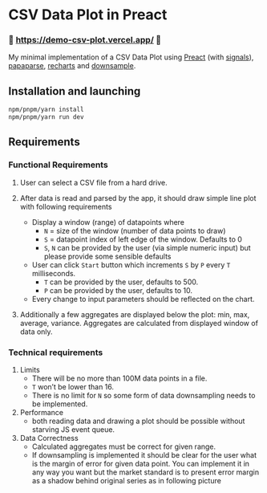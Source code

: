 # CSV Data Plot in Preact

### 🚀 https://demo-csv-plot.vercel.app/ 🚀

My minimal implementation of a CSV Data Plot using [Preact](https://preactjs.com/) (with [signals](https://preactjs.com/guide/v10/signals/)), [papaparse](https://www.papaparse.com/), [recharts](https://recharts.org/) and [downsample](https://github.com/janjakubnanista/downsample).

## Installation and launching

```bash
npm/pnpm/yarn install
npm/pnpm/yarn run dev
```

## Requirements

### Functional Requirements

1. User can select a CSV file from a hard drive.
2. After data is read and parsed by the app, it should draw simple line plot with following requirements

   - Display a window (range) of datapoints where
     - `N` = size of the window (number of data points to draw)
     - `S` = datapoint index of left edge of the window. Defaults to 0
     - `S`, `N` can be provided by the user (via simple numeric input) but please provide some sensible defaults
   - User can click `Start` button which increments `S` by `P` every `T` milliseconds.
     - `T` can be provided by the user, defaults to 500.
     - `P` can be provided by the user, defaults to 10.
   - Every change to input parameters should be reflected on the chart.

3. Additionally a few aggregates are displayed below the plot: min, max, average, variance. Aggregates are calculated from displayed window of data only.

### Technical requirements

1. Limits
   - There will be no more than 100M data points in a file.
   - `T` won’t be lower than 16.
   - There is no limit for `N` so some form of data downsampling needs to be implemented.
2. Performance
   - both reading data and drawing a plot should be possible without starving JS event queue.
3. Data Correctness
   - Calculated aggregates must be correct for given range.
   - If downsampling is implemented it should be clear for the user what is the margin of error for given data point. You can implement it in any way you want but the market standard is to present error margin as a shadow behind original series as in following picture
